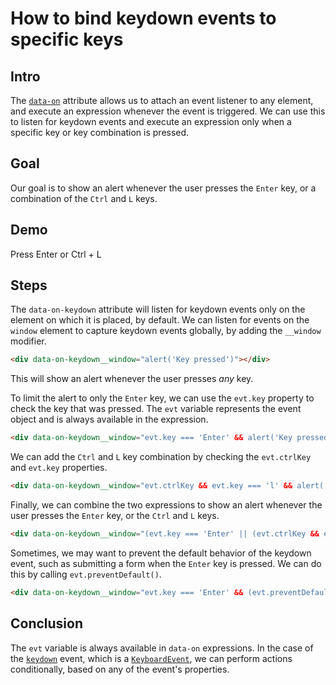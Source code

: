 # How to bind keydown events to specific keys

## Intro

The [`data-on`](/reference/attribute_plugins#data-on) attribute allows us to attach an event listener to any element, and execute an expression whenever the event is triggered. We can use this to listen for keydown events and execute an expression only when a specific key or key combination is pressed.

## Goal

Our goal is to show an alert whenever the user presses the `Enter` key, or a combination of the `Ctrl` and `L` keys. 

## Demo

<div data-on-keydown__window="(evt.key === 'Enter' || (evt.ctrlKey && evt.key === 'l')) && alert('Key pressed')" class="text-primary font-bold">
Press Enter or Ctrl + L
</div>

## Steps

The `data-on-keydown` attribute will listen for keydown events only on the element on which it is placed, by default. We can listen for events on the `window` element to capture keydown events globally, by adding the `__window` modifier.

```html
<div data-on-keydown__window="alert('Key pressed')"></div>
```

This will show an alert whenever the user presses _any_ key.

To limit the alert to only the `Enter` key, we can use the `evt.key` property to check the key that was pressed. The `evt` variable represents the event object and is always available in the expression.

```html
<div data-on-keydown__window="evt.key === 'Enter' && alert('Key pressed')"></div>
```

We can add the `Ctrl` and `L` key combination by checking the `evt.ctrlKey` and `evt.key` properties.

```html
<div data-on-keydown__window="evt.ctrlKey && evt.key === 'l' && alert('Key pressed')"></div>
```

Finally, we can combine the two expressions to show an alert whenever the user presses the `Enter` key, or the `Ctrl` and `L` keys.

```html
<div data-on-keydown__window="(evt.key === 'Enter' || (evt.ctrlKey && evt.key === 'l')) && alert('Key pressed')"></div>
```

Sometimes, we may want to prevent the default behavior of the keydown event, such as submitting a form when the `Enter` key is pressed. We can do this by calling `evt.preventDefault()`.

```html
<div data-on-keydown__window="evt.key === 'Enter' && (evt.preventDefault(), alert('Key pressed'))"></div>
```

## Conclusion

The `evt` variable is always available in `data-on` expressions. In the case of the [`keydown`](https://developer.mozilla.org/en-US/docs/Web/API/Element/keydown_event) event, which is a [`KeyboardEvent`](https://developer.mozilla.org/en-US/docs/Web/API/KeyboardEvent), we can perform actions conditionally, based on any of the event's properties.
